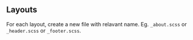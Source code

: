 ## Layouts
For each layout, create a new file with relavant name.
Eg. `_about.scss` or `_header.scss` or `_footer.scss`.
